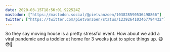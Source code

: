 ```yaml
---
date: 2020-03-15T18:56:01.922524Z
mastodon: ["https://mastodon.social/@pietvanzoen/103828590536498866"]
twitter: ["https://twitter.com/pietvanzoen/status/1239264103467794432"]
---
```

So they say moving house is a pretty stressful event. How about we add a viral pandemic and a toddler at home for 3 weeks just to spice things up. 😷😳🕺
